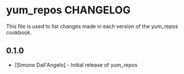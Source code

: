yum_repos CHANGELOG
===================

This file is used to list changes made in each version of the yum_repos cookbook.

0.1.0
-----
- [Simone Dall'Angelo] - Initial release of yum_repos
